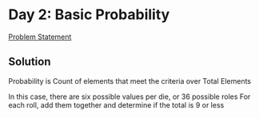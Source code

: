 # Day 2: Basic Probability

[Problem Statement](https://www.hackerrank.com/challenges/s10-mcq-1)

## Solution

Probability is Count of elements that meet the criteria over Total Elements

In this case, there are six possible values per die, or 36 possible roles
For each roll, add them together and determine if the total is 9 or less